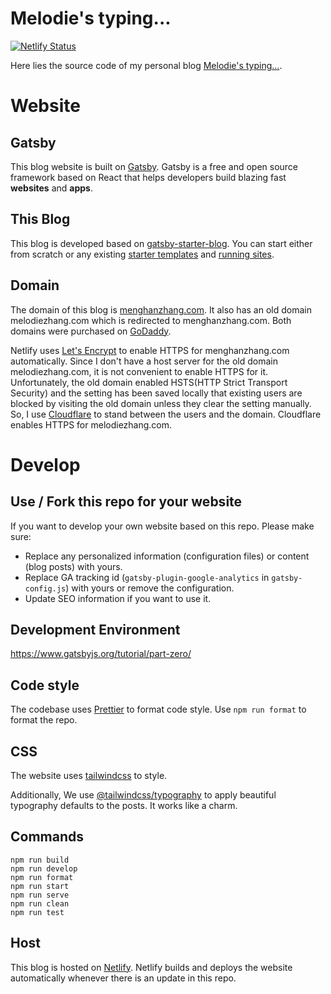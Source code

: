 # Melodie's typing...

[![Netlify Status](https://api.netlify.com/api/v1/badges/a73b0cee-cf33-4da2-834a-07b52cee5129/deploy-status)](https://app.netlify.com/sites/vibrant-fermi-5afcf1/deploys)

Here lies the source code of my personal blog [Melodie's typing...](https://menghanzhang.com/).

# Website

## Gatsby

This blog website is built on [Gatsby](https://www.gatsbyjs.org/). Gatsby is a free and open source framework based on React that helps developers build blazing fast **websites** and **apps**.

## This Blog

This blog is developed based on [gatsby-starter-blog](https://www.gatsbyjs.org/starters/gatsbyjs/gatsby-starter-blog/). You can start either from scratch or any existing [starter templates](https://www.gatsbyjs.org/starters?v=2) and [running sites](https://www.gatsbyjs.org/showcase/).

## Domain

The domain of this blog is [menghanzhang.com](https://menghanzhang.com). It also has an old domain melodiezhang.com which is redirected to menghanzhang.com. Both domains were purchased on [GoDaddy](https://www.godaddy.com).

Netlify uses [Let's Encrypt](https://letsencrypt.org) to enable HTTPS for menghanzhang.com automatically. Since I don't have a host server for the old domain melodiezhang.com, it is not convenient to enable HTTPS for it. Unfortunately, the old domain enabled HSTS(HTTP Strict Transport Security) and the setting has been saved locally that existing users are blocked by visiting the old domain unless they clear the setting manually. So, I use [Cloudflare](https://www.cloudflare.com)
to stand between the users and the domain. Cloudflare enables HTTPS for melodiezhang.com.

# Develop

## Use / Fork this repo for your website

If you want to develop your own website based on this repo. Please make sure:
- Replace any personalized information (configuration files) or content (blog posts) with yours.
- Replace GA tracking id (`gatsby-plugin-google-analytics` in `gatsby-config.js`) with yours or remove the configuration.
- Update SEO information if you want to use it.

## Development Environment

https://www.gatsbyjs.org/tutorial/part-zero/

## Code style

The codebase uses [Prettier](https://prettier.io) to format code style. Use `npm run format` to format the repo.

## CSS

The website uses [tailwindcss](https://tailwindcss.com) to style.

Additionally, We use [@tailwindcss/typography](https://github.com/tailwindlabs/tailwindcss-typography) to apply beautiful typography defaults to the posts. It works like a charm.

## Commands

```
npm run build
npm run develop
npm run format
npm run start
npm run serve
npm run clean
npm run test
```

## Host

This blog is hosted on [Netlify](https://www.netlify.com/). Netlify builds and deploys the website automatically whenever there is an update in this repo.
